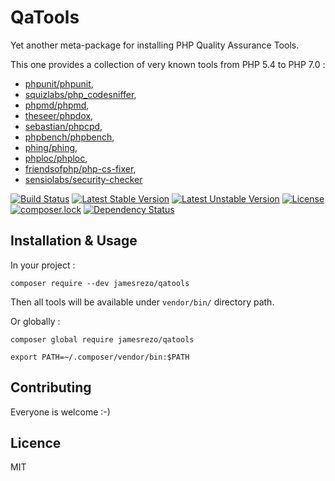 # QaTools
Yet another meta-package for installing PHP Quality Assurance Tools.

This one provides a collection of very known tools from PHP 5.4 to PHP 7.0 :

* [phpunit/phpunit](https://phpunit.de/),
* [squizlabs/php_codesniffer](https://github.com/squizlabs/PHP_CodeSniffer),
* [phpmd/phpmd](https://phpmd.org/),
* [theseer/phpdox](http://phpdox.de/),
* [sebastian/phpcpd](https://github.com/sebastianbergmann/phpcpd),
* [phpbench/phpbench](http://phpbench.readthedocs.io/en/latest/),
* [phing/phing](https://www.phing.info/),
* [phploc/phploc](https://github.com/sebastianbergmann/phploc),
* [friendsofphp/php-cs-fixer](http://cs.sensiolabs.org/),
* [sensiolabs/security-checker](https://security.sensiolabs.org/)

[![Build Status](https://travis-ci.org/JamesRezo/QaTools.svg?branch=master)](https://travis-ci.org/JamesRezo/QaTools)
[![Latest Stable Version](https://poser.pugx.org/jamesrezo/qatools/v/stable)](https://packagist.org/packages/jamesrezo/qatools)
[![Latest Unstable Version](https://poser.pugx.org/jamesrezo/qatools/v/unstable)](https://packagist.org/packages/jamesrezo/qatools)
[![License](https://poser.pugx.org/jamesrezo/qatools/license)](https://packagist.org/packages/jamesrezo/qatools)
[![composer.lock](https://poser.pugx.org/jamesrezo/qatools/composerlock)](https://packagist.org/packages/jamesrezo/qatools)
[![Dependency Status](https://www.versioneye.com/user/projects/57e6452e79806f002f4ab81c/badge.svg?style=flat-square)](https://www.versioneye.com/user/projects/57e6452e79806f002f4ab81c)

## Installation & Usage

In your project :
```
composer require --dev jamesrezo/qatools
```

Then all tools will be available under `vendor/bin/` directory path.

Or globally :
```
composer global require jamesrezo/qatools
```

```
export PATH=~/.composer/vendor/bin:$PATH
```

## Contributing

Everyone is welcome :-)

## Licence

MIT

